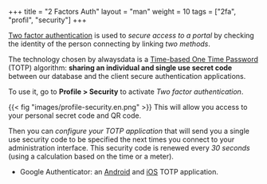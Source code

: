 +++
title = "2 Factors Auth"
layout = "man"
weight = 10
tags = ["2fa", "profil", "security"]
+++

[Two factor authentication](https://en.wikipedia.org/wiki/Strong_authentication) is used to *secure access to a portal* by checking the identity of the person connecting by linking *two methods*.

The technology chosen by alwaysdata is a [Time-based One Time Password](https://en.wikipedia.org/wiki/Time-based_One-time_Password_algorithm) (TOTP) algorithm: **sharing an individual and single use secret code** between our database and the client secure authentication applications.

To use it, go to **Profile > Security** to activate *Two factor
authentication*.

{{< fig "images/profile-security.en.png" >}} This will allow you access to your personal secret code and QR code.

Then you can *configure your TOTP application* that will send you a single use security code to be specified the next times you connect to your administration interface. This security code is renewed every *30 seconds* (using a calculation based on the time or a meter).

- Google Authenticator: an [Android](https://play.google.com/store/apps/details?id=com.google.android.apps.authenticator2) and [iOS](https://apps.apple.com/fr/app/google-authenticator/id388497605) TOTP application.
